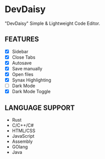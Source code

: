 # DevDaisy
"DevDaisy" Simple &amp; Lightweight Code Editor.


## FEATURES

- [x] Sidebar
- [x] Close Tabs
- [x] Autosave
- [x] Save manually
- [x] Open files
- [x] Synax Highlighting
- [ ] Dark Mode
- [x] Dark Mode Toggle  

## LANGUAGE SUPPORT

- Rust
- C/C++/C#
- HTML/CSS
- JavaScript
- Assembly
- GOlang
- Java
